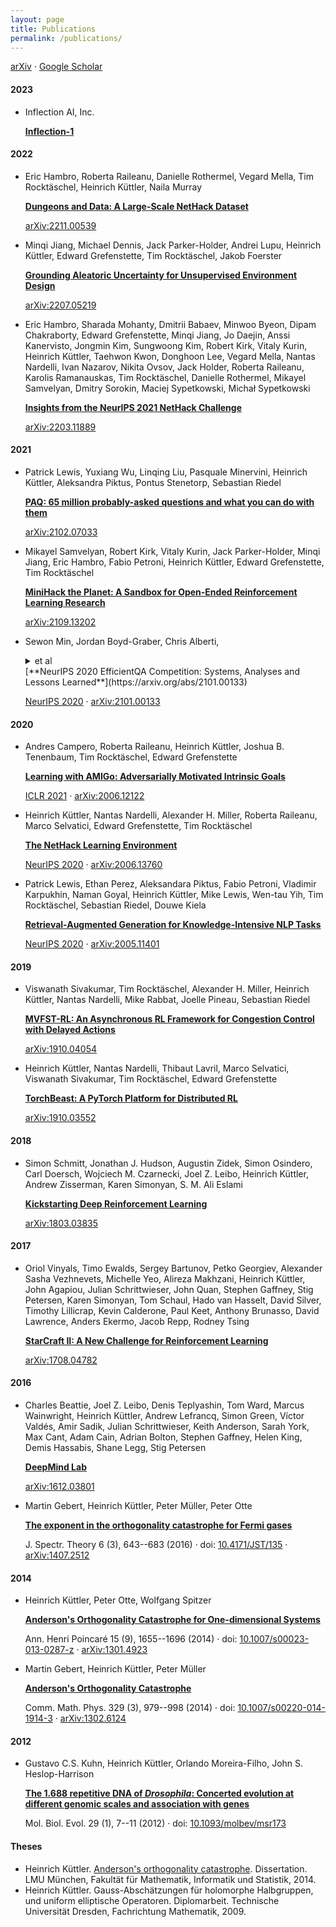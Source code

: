 ```yaml
---
layout: page
title: Publications
permalink: /publications/
---
```


<div class="right">
  <a href="https://arxiv.org/a/kuttler_h_1.html" target="_blank">arXiv</a> &middot;
  <a href="https://scholar.google.co.uk/citations?user=dE-JkuIAAAAJ" target="_blank">Google Scholar</a>
</div>

#### 2023

* Inflection AI, Inc.

  [**Inflection-1**](https://inflection.ai/assets/Inflection-1.pdf)

#### 2022

* Eric Hambro, Roberta Raileanu, Danielle Rothermel, Vegard Mella, Tim Rocktäschel, Heinrich Küttler, Naila Murray

  [**Dungeons and Data: A Large-Scale NetHack
  Dataset**](https://proceedings.neurips.cc/paper_files/paper/2022/file/9d9258fd703057246cb341e615426e2d-Paper-Datasets_and_Benchmarks.pdf)

  [arXiv:2211.00539](https://arxiv.org/abs/2211.00539)

* Minqi Jiang, Michael Dennis, Jack Parker-Holder, Andrei Lupu,
  Heinrich Küttler, Edward Grefenstette, Tim Rocktäschel, Jakob
  Foerster

  [**Grounding Aleatoric Uncertainty for Unsupervised Environment Design**](https://proceedings.neurips.cc/paper_files/paper/2022/file/d3e2d61af1e9612ddecd099144e50404-Paper-Conference.pdf)

  [arXiv:2207.05219](https://arxiv.org/abs/2207.05219)

* Eric Hambro, Sharada Mohanty, Dmitrii Babaev, Minwoo Byeon, Dipam
  Chakraborty, Edward Grefenstette, Minqi Jiang, Jo Daejin, Anssi
  Kanervisto, Jongmin Kim, Sungwoong Kim, Robert Kirk, Vitaly Kurin,
  Heinrich Küttler, Taehwon Kwon, Donghoon Lee, Vegard Mella, Nantas
  Nardelli, Ivan Nazarov, Nikita Ovsov, Jack Holder, Roberta Raileanu,
  Karolis Ramanauskas, Tim Rocktäschel, Danielle Rothermel, Mikayel
  Samvelyan, Dmitry Sorokin, Maciej Sypetkowski, Michał Sypetkowski

  [**Insights from the NeurIPS 2021 NetHack Challenge**](https://proceedings.mlr.press/v176/hambro22a.html)

  [arXiv:2203.11889](https://arxiv.org/abs/2203.11889)

#### 2021

* Patrick Lewis, Yuxiang Wu, Linqing Liu, Pasquale Minervini, Heinrich Küttler, Aleksandra Piktus, Pontus Stenetorp, Sebastian Riedel

   [**PAQ: 65 million probably-asked questions and what you can do with them**](https://arxiv.org/abs/2102.07033)

   [arXiv:2102.07033](https://arxiv.org/abs/2102.07033)

* Mikayel Samvelyan, Robert Kirk, Vitaly Kurin, Jack Parker-Holder,
  Minqi Jiang, Eric Hambro, Fabio Petroni, Heinrich Küttler, Edward
  Grefenstette, Tim Rocktäschel

   [**MiniHack the Planet: A Sandbox for Open-Ended Reinforcement Learning Research**](https://arxiv.org/abs/2109.13202)

  [arXiv:2109.13202](https://arxiv.org/abs/2109.13202)


* Sewon Min, Jordan Boyd-Graber, Chris Alberti,

  <details>
  <summary>et al</summary>
  Danqi Chen, Eunsol Choi, Michael
  Collins, Kelvin Guu, Hannaneh Hajishirzi, Kenton Lee, Jennimaria
  Palomaki, Colin Raffel, Adam Roberts, Tom Kwiatkowski, Patrick
  Lewis, Yuxiang Wu, Heinrich Küttler, Linqing Liu, Pasquale
  Minervini, Pontus Stenetorp, Sebastian Riedel, Sohee Yang, Minjoon
  Seo, Gautier Izacard, Fabio Petroni, Lucas Hosseini, Nicola De Cao,
  Edouard Grave, Ikuya Yamada, Sonse Shimaoka, Masatoshi Suzuki,
  Shumpei Miyawaki, Shun Sato, Ryo Takahashi, Jun Suzuki, Martin
  Fajcik, Martin Docekal, Karel Ondrej, Pavel Smrz, Hao Cheng, Yelong
  Shen, Xiaodong Liu, Pengcheng He, Weizhu Chen, Jianfeng Gao, Barlas
  Oguz, Xilun Chen, Vladimir Karpukhin, Stan Peshterliev, Dmytro
  Okhonko, Michael Schlichtkrull, Sonal Gupta, Yashar Mehdad, Wen-tau
  Yih
  </details>
  [**NeurIPS 2020 EfficientQA Competition: Systems, Analyses and Lessons Learned**](https://arxiv.org/abs/2101.00133)

  [NeurIPS 2020](https://efficientqa.github.io/) &middot; [arXiv:2101.00133](https://arxiv.org/abs/2101.00133)

#### 2020

* Andres Campero, Roberta Raileanu, Heinrich Küttler, Joshua B. Tenenbaum, Tim Rocktäschel, Edward Grefenstette

    [**Learning with AMIGo: Adversarially Motivated Intrinsic Goals**](https://arxiv.org/abs/2006.12122)

    [ICLR 2021](https://iclr.cc/Conferences/2021/Schedule?showEvent=2781) &middot; [arXiv:2006.12122](https://arxiv.org/abs/2006.12122)

* Heinrich Küttler, Nantas Nardelli, Alexander H. Miller, Roberta Raileanu, Marco Selvatici, Edward Grefenstette, Tim Rocktäschel

    [**The NetHack Learning Environment**](https://arxiv.org/abs/2006.13760)

    [NeurIPS 2020](http://proceedings.neurips.cc/paper/2020/file/569ff987c643b4bedf504efda8f786c2-Paper.pdf) &middot; [arXiv:2006.13760](https://arxiv.org/abs/2006.13760)

* Patrick Lewis, Ethan Perez, Aleksandara Piktus, Fabio Petroni, Vladimir Karpukhin, Naman Goyal, Heinrich Küttler, Mike Lewis, Wen-tau Yih, Tim Rocktäschel, Sebastian Riedel, Douwe Kiela

    [**Retrieval-Augmented Generation for Knowledge-Intensive NLP Tasks**](https://arxiv.org/abs/2005.11401)

    [NeurIPS 2020](http://proceedings.neurips.cc/paper/2020/file/6b493230205f780e1bc26945df7481e5-Paper.pdf) &middot; [arXiv:2005.11401](https://arxiv.org/abs/2005.11401)

#### 2019

* Viswanath Sivakumar, Tim Rocktäschel, Alexander H. Miller, Heinrich Küttler, Nantas Nardelli, Mike Rabbat, Joelle Pineau, Sebastian Riedel

    [**MVFST-RL: An Asynchronous RL Framework for Congestion Control with Delayed Actions**](https://arxiv.org/abs/1910.04054)

    [arXiv:1910.04054](https://arxiv.org/abs/1910.04054)

* Heinrich Küttler, Nantas Nardelli, Thibaut Lavril, Marco Selvatici, Viswanath Sivakumar, Tim Rocktäschel, Edward Grefenstette

    [**TorchBeast: A PyTorch Platform for Distributed RL**](https://arxiv.org/abs/1910.03552)

    [arXiv:1910.03552](https://arxiv.org/abs/1910.03552)

#### 2018

*   Simon Schmitt, Jonathan J. Hudson, Augustin Zidek, Simon Osindero, Carl Doersch, Wojciech M. Czarnecki, Joel Z. Leibo, Heinrich Küttler, Andrew Zisserman, Karen Simonyan, S. M. Ali Eslami

    [**Kickstarting Deep Reinforcement Learning**](https://arxiv.org/abs/1803.03835)

    [arXiv:1803.03835](https://arxiv.org/abs/1803.03835)

#### 2017

*   Oriol Vinyals, Timo Ewalds, Sergey Bartunov, Petko Georgiev, Alexander Sasha Vezhnevets, Michelle Yeo, Alireza Makhzani, Heinrich Küttler, John Agapiou, Julian Schrittwieser, John Quan, Stephen Gaffney, Stig Petersen, Karen Simonyan, Tom Schaul, Hado van Hasselt, David Silver, Timothy Lillicrap, Kevin Calderone, Paul Keet, Anthony Brunasso, David Lawrence, Anders Ekermo, Jacob Repp, Rodney Tsing

    [**StarCraft II: A New Challenge for Reinforcement Learning**](https://arxiv.org/abs/1708.04782)

    [arXiv:1708.04782](https://arxiv.org/abs/1708.04782)

#### 2016

*   Charles Beattie, Joel Z. Leibo, Denis Teplyashin, Tom Ward, Marcus Wainwright, Heinrich Küttler, Andrew Lefrancq, Simon Green, Víctor Valdés, Amir Sadik, Julian Schrittwieser, Keith Anderson, Sarah York, Max Cant, Adam Cain, Adrian Bolton, Stephen Gaffney, Helen King, Demis Hassabis, Shane Legg, Stig Petersen

    [**DeepMind Lab**](https://arxiv.org/abs/1612.03801)

    [arXiv:1612.03801](https://arxiv.org/abs/1612.03801)

*   Martin Gebert, Heinrich Küttler, Peter Müller, Peter Otte

    [**The exponent in the orthogonality catastrophe for Fermi gases**](http://www.ems-ph.org/journals/show_abstract.php?issn=1664-039X&vol=6&iss=3&rank=7)

    J. Spectr. Theory 6 (3), 643--683 (2016) &middot; doi: [10.4171/JST/135](http://dx.doi.org/10.4171/JST/135)
 &middot; [arXiv:1407.2512](http://arxiv.org/abs/1407.2512)

#### 2014

*   Heinrich Küttler, Peter Otte, Wolfgang Spitzer

    [**Anderson's Orthogonality Catastrophe for One-dimensional Systems**](http://link.springer.com/article/10.1007%2Fs00023-013-0287-z)

    Ann. Henri Poincaré 15 (9), 1655--1696 (2014) &middot; doi: [10.1007/s00023-013-0287-z](http://dx.doi.org/10.1007/s00023-013-0287-z) &middot; [arXiv:1301.4923](http://arxiv.org/abs/1301.4923)

*   Martin Gebert, Heinrich Küttler, Peter Müller

    [**Anderson's Orthogonality Catastrophe**](http://rd.springer.com/article/10.1007/s00220-014-1914-3?sa_campaign=email%2Fevent%2FarticleAuthor%2FonlineFirst)

    Comm. Math. Phys. 329 (3), 979--998 (2014) &middot; doi: [10.1007/s00220-014-1914-3](http://dx.doi.org/10.1007/s00220-014-1914-3) &middot; [arXiv:1302.6124](http://arxiv.org/abs/1302.6124)

#### 2012

*   Gustavo C.S. Kuhn, Heinrich Küttler, Orlando Moreira-Filho, John S. Heslop-Harrison

    [**The 1.688 repetitive DNA of _Drosophila_: Concerted evolution at different genomic scales and association with genes**](http://mbe.oxfordjournals.org/content/29/1/7)

    Mol. Biol. Evol. 29 (1), 7--11 (2012) &middot; doi: [10.1093/molbev/msr173](http://dx.doi.org/10.1093/molbev/msr173)


#### Theses

*   Heinrich Küttler. [Anderson's orthogonality catastrophe](http://edoc.ub.uni-muenchen.de/17442/). Dissertation. LMU München, Fakultät für Mathematik, Informatik und Statistik, 2014.
*   Heinrich Küttler. Gauss-Abschätzungen für holomorphe Halbgruppen, und uniform elliptische Operatoren. Diplomarbeit. Technische Universität Dresden, Fachrichtung Mathematik, 2009.
